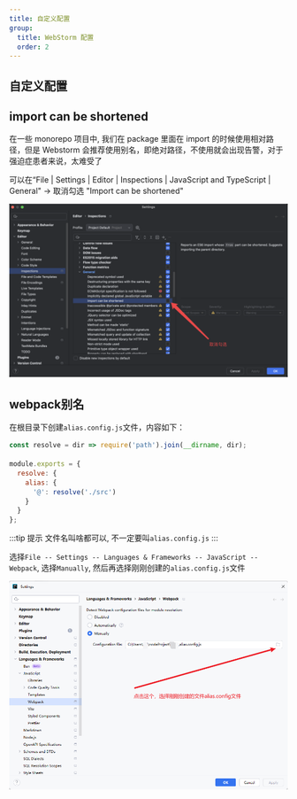 ```yaml
---
title: 自定义配置
group:
  title: WebStorm 配置
  order: 2
---
```


## 自定义配置

## import can be shortened

在一些 monorepo 项目中, 我们在 package 里面在 import 的时候使用相对路径，但是 Webstorm 会推荐使用别名，即绝对路径，不使用就会出现告警，对于强迫症患者来说，太难受了

可以在“File | Settings | Editor | Inspections | JavaScript and TypeScript | General" -> 取消勾选 "Import can be shortened"

![](./images/unShortened.png)

## webpack别名

在根目录下创建`alias.config.js`文件，内容如下：

```js
const resolve = dir => require('path').join(__dirname, dir);

module.exports = {
  resolve: {
    alias: {
      '@': resolve('./src')
    }
  }
};
```

:::tip 提示
文件名叫啥都可以, 不一定要叫`alias.config.js`
:::

选择`File -- Settings -- Languages & Frameworks -- JavaScript -- Webpack`, 选择`Manually`, 然后再选择刚刚创建的`alias.config.js`文件

![](./images/alias.png)
